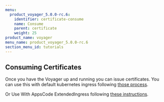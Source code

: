 ```yaml
---
menu:
  product_voyager_5.0.0-rc.6:
    identifier: certificate-consume
    name: Consume
    parent: certificate
    weight: 25
product_name: voyager
menu_name: product_voyager_5.0.0-rc.6
section_menu_id: tutorials
---
```


## Consuming Certificates
Once you have the Voyager up and running you can issue certificates. You can use this with
default kubernetes ingress following [those process](https://kubernetes.io/docs/tutorials/ingress/#tls).

Or Use With AppsCode ExtendedIngress following [these instructions](../ingress/tls.md).